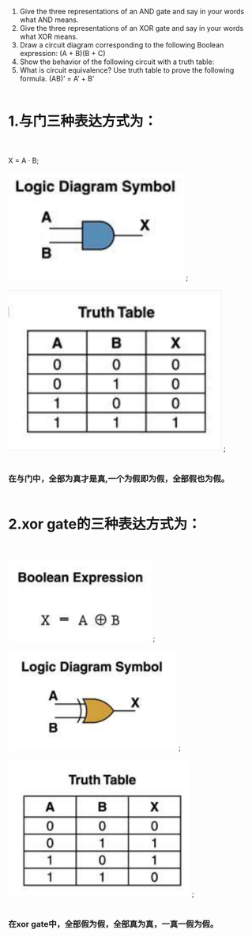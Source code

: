 1) Give the three representations of an AND gate and say in your
words what AND means.
2) Give the three representations of an XOR gate and say in your
words what XOR means.
3) Draw a circuit diagram corresponding to the following Boolean
expression: (A + B)(B + C)
4) Show the behavior of the following circuit with a truth table:
5) What is circuit equivalence? Use truth table to prove the
following formula.
(AB)’ = A’ + B’<br/><br/>


# 1.与门三种表达方式为：<br/><br/>
X = A · B;<br/><br/>
![](images/11.PNG)  ;<br/><br/>
![](images/22.PNG)  ;<br/><br/>
### 在与门中，全部为真才是真,一个为假即为假，全部假也为假。<br/><br/>

# 2.xor gate的三种表达方式为：<br/><br/>
![](images/xor1.PNG)  ;<br/><br/>
![](images/xor2.PNG)  ;<br/><br/>
![](images/xor3.PNG)  ;<br/><br/>
### 在xor gate中，全部假为假，全部真为真，一真一假为假。<br/><br/>

